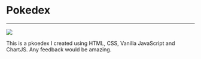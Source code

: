 # Pokedex
---

<img align="center" src="./design/Pokedex.gif"/>

This is a pkoedex I created using HTML, CSS, Vanilla JavaScript and ChartJS. Any feedback would be amazing.
